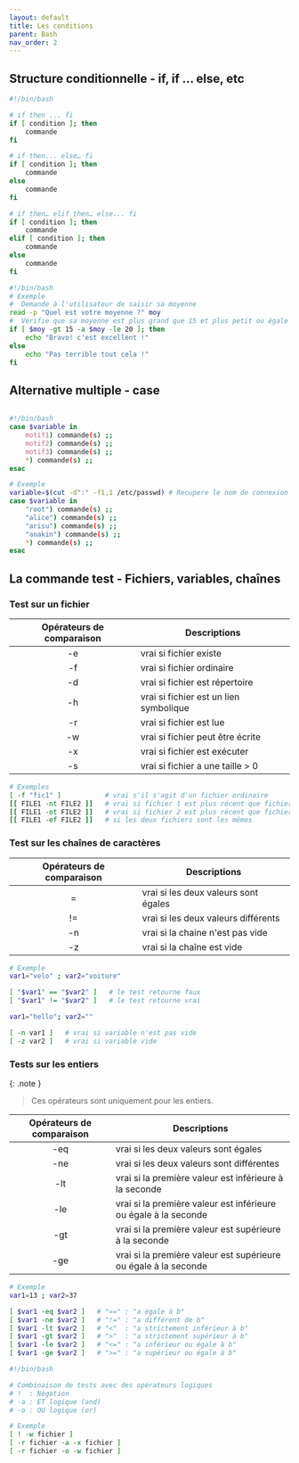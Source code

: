 ```yaml
---
layout: default
title: Les conditions
parent: Bash
nav_order: 2
---
```


## Structure conditionnelle - if, if … else, etc

```bash
#!/bin/bash

# if then ... fi
if [ condition ]; then
    commande
fi

# if then... else… fi
if [ condition ]; then
    commande
else
    commande
fi
```

```bash
# if then… elif then… else... fi
if [ condition ]; then
    commande
elif [ condition ]; then
    commande
else
    commande
fi
```

```bash
#!/bin/bash
# Exemple
#  Demande à l'utilisateur de saisir sa moyenne
read -p "Quel est votre moyenne ?" moy
#  Vérifie que sa moyenne est plus grand que 15 et plus petit ou égale à 20
if [ $moy -gt 15 -a $moy -le 20 ]; then
    echo "Bravo! c'est excellent !"
else
    echo "Pas terrible tout cela !"
fi
```

## Alternative multiple - case

```bash

#!/bin/bash
case $variable in
    motif1) commande(s) ;;
    motif2) commande(s) ;;
    motif3) commande(s) ;;
    *) commande(s) ;;
esac

# Exemple
variable=$(cut -d":" -f1,1 /etc/passwd) # Recupere le nom de connexion de l'utilisateur
case $variable in
    "root") commande(s) ;;
    "alice") commande(s) ;;
    "arisu") commande(s) ;;
    "anakin") commande(s) ;;
    *) commande(s) ;;
esac

```

## La commande test - Fichiers, variables, chaînes

### Test sur un fichier

| Opérateurs de comparaison | Descriptions                           |
| :-----------------------: | -------------------------------------- |
|            -e             | vrai si fichier existe                 |
|            -f             | vrai si fichier ordinaire              |
|            -d             | vrai si fichier est répertoire         |
|            -h             | vrai si fichier est un lien symbolique |
|            -r             | vrai si fichier est lue                |
|            -w             | vrai si fichier peut être écrite       |
|            -x             | vrai si fichier est exécuter           |
|            -s             | vrai si fichier a une taille > 0       |

```bash
# Exemples
[ -f "fic1" ]           # vrai s'il s'agit d'un fichier ordinaire
[[ FILE1 -nt FILE2 ]]	# vrai si fichier 1 est plus récent que fichier 2
[[ FILE1 -ot FILE2 ]]	# vrai si fichier 2 est plus récent que fichier 1
[[ FILE1 -ef FILE2 ]]	# si les deux fichiers sont les mêmes
```

### Test sur les chaînes de caractères

| Opérateurs de comparaison | Descriptions                         |
| :-----------------------: | ------------------------------------ |
|             =             | vrai si les deux valeurs sont égales |
|            !=             | vrai si les deux valeurs différents  |
|            -n             | vrai si la chaine n'est pas vide     |
|            -z             | vrai si la chaîne est vide           |

```bash
# Exemple
var1="velo" ; var2="voiture"

[ "$var1" == "$var2" ]   # le test retourne faux
[ "$var1" != "$var2" ]   # le test retourne vrai

var1="hello"; var2=""

[ -n var1 ]   # vrai si variable n'est pas vide
[ -z var2 ]   # vrai si variable vide
```

### Tests sur les entiers

{: .note }

> Ces opérateurs sont uniquement pour les entiers.

| Opérateurs de comparaison | Descriptions                                                    |
| :-----------------------: | --------------------------------------------------------------- |
|            -eq            | vrai si les deux valeurs sont égales                            |
|            -ne            | vrai si les deux valeurs sont différentes                       |
|            -lt            | vrai si la première valeur est inférieure à la seconde          |
|            -le            | vrai si la première valeur est inférieure ou égale à la seconde |
|            -gt            | vrai si la première valeur est supérieure à la seconde          |
|            -ge            | vrai si la première valeur est supérieure ou égale à la seconde |

```bash
# Exemple
var1=13 ; var2=37

[ $var1 -eq $var2 ]   # "==" : "a égale à b"
[ $var1 -ne $var2 ]   # "!=" : "a différent de b"
[ $var1 -lt $var2 ]   # "<"  : "a strictement inférieur à b"
[ $var1 -gt $var2 ]   # ">"  : "a strictement supérieur à b"
[ $var1 -le $var2 ]   # "<=" : "a inférieur ou égale à b"
[ $var1 -ge $var2 ]   # ">=" : "a supérieur ou égale à b"
```

```bash
#!/bin/bash

# Combinaison de tests avec des opérateurs logiques
# !  : Négation
# -a : ET logique (and)
# -o : OU logique (or)

# Exemple
[ ! -w fichier ]
[ -r fichier -a -x fichier ]
[ -r fichier -o -w fichier ]
```
